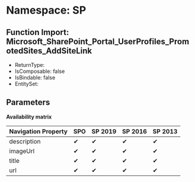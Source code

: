 # Namespace: SP

## Function Import: Microsoft_SharePoint_Portal_UserProfiles_PromotedSites_AddSiteLink

- ReturnType: 
- IsComposable: false
- IsBindable: false
- EntitySet: 

## Parameters

**Availability matrix**

Navigation Property | SPO | SP 2019 | SP 2016 | SP 2013
----------|-----|---------|---------|--------
description | ✔ | ✔ | ✔ | ✔
imageUrl | ✔ | ✔ | ✔ | ✔
title | ✔ | ✔ | ✔ | ✔
url | ✔ | ✔ | ✔ | ✔
